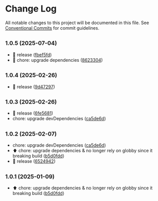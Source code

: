 # Change Log

All notable changes to this project will be documented in this file.
See [Conventional Commits](https://conventionalcommits.org) for commit guidelines.

## <small>1.0.5 (2025-07-04)</small>

* :bookmark:  release ([fbef5fd](https://github.com/guanghechen/node-scaffolds/commit/fbef5fd))
* :wrench: chore: upgrade dependencies ([8623304](https://github.com/guanghechen/node-scaffolds/commit/8623304))





## <small>1.0.4 (2025-02-26)</small>

* :bookmark:  release ([9d47297](https://github.com/guanghechen/node-scaffolds/commit/9d47297))





## <small>1.0.3 (2025-02-26)</small>

* :bookmark:  release ([6fe5681](https://github.com/guanghechen/node-scaffolds/commit/6fe5681))
* chore: upgrade devDependencies ([ca5de6d](https://github.com/guanghechen/node-scaffolds/commit/ca5de6d))





## <small>1.0.2 (2025-02-07)</small>

* chore: upgrade devDependencies ([ca5de6d](https://github.com/guanghechen/node-scaffolds/commit/ca5de6d))
* :arrow_up: chore: upgrade dependencies & no longer rely on globby since it breaking build ([b5d0fdd](https://github.com/guanghechen/node-scaffolds/commit/b5d0fdd))
* :bookmark:  release ([6524942](https://github.com/guanghechen/node-scaffolds/commit/6524942))





## <small>1.0.1 (2025-01-09)</small>

* :arrow_up: chore: upgrade dependencies & no longer rely on globby since it breaking build ([b5d0fdd](https://github.com/guanghechen/node-scaffolds/commit/b5d0fdd))
